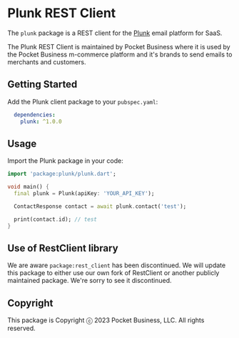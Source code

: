 # Plunk REST Client

The `plunk` package is a REST client for the [Plunk](https://www.useplunk.com) email platform for SaaS.

The Plunk REST Client is maintained by Pocket Business where it is used by the Pocket Business m-commerce platform and it's brands to send emails to merchants and customers.

## Getting Started

Add the Plunk client package to your `pubspec.yaml`:

```yaml
  dependencies:
    plunk: ^1.0.0
```

## Usage

Import the Plunk package in your code:

```dart
import 'package:plunk/plunk.dart';

void main() {
  final plunk = Plunk(apiKey: 'YOUR_API_KEY');

  ContactResponse contact = await plunk.contact('test');

  print(contact.id); // test
}
```

## Use of RestClient library

We are aware `package:rest_client` has been discontinued. We will update this package to either use our own fork of RestClient or another publicly maintained package. We're sorry to see it discontinued.

## Copyright

This package is Copyright ⓒ 2023 Pocket Business, LLC. All rights reserved.
